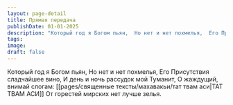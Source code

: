 ```yaml
---
layout: page-detail
title: Прямая передача
publishDate: 01-01-2025
description: "Который год я Богом пьян,  Но нет и нет похмелья,  Его Присутствия сладчайшее вино,  И день и ночь рассудок мой  Туманит,  О жаждущий, внимай слогам:  ТАТ ТВАМ АСИ  От горестей мирских нет лучше зелья."
tags:
image:
draft: false
---
```

Который год я Богом пьян,  Но нет и нет похмелья,  Его Присутствия сладчайшее вино,  И день и ночь рассудок мой  Туманит,  О жаждущий, внимай слогам:  [[pages/священные тексты/махавакьи/тат твам аси|ТАТ ТВАМ АСИ]]  От горестей мирских нет лучше зелья.
